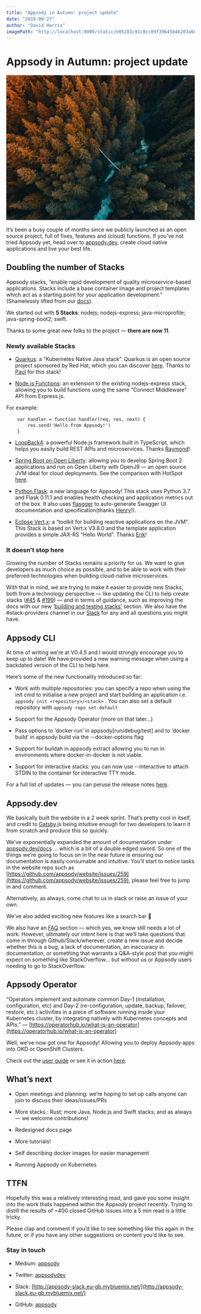 ```yaml
---
title: "Appsody in Autumn: project update"
date: "2019-09-27"
author: "David Harris"
imagePath: "http://localhost:8000/static/e05283c91c0cc09f39645b4b283a68a7/8dcf2/autumn.jpg"
---
```


# Appsody in Autumn: project update

![Autumn](./resources/autumn.jpeg)

It’s been a busy couple of months since we publicly launched as an open source project, full of fixes, features and (cloud) functions. If you’ve not tried Appsody yet, head over to [appsody.dev](https://appsody.dev), create cloud native applications and live your best life.

## Doubling the number of Stacks

Appsody stacks, “enable rapid development of quality microservice-based applications. Stacks include a base container image and project templates which act as a starting point for your application development.” (Shamelessly lifted from our [docs](https://appsody.dev/docs/stacks/stacks-overview)).

We started out with **5 Stacks**: nodejs; nodejs-express; java-microprofile; java-spring-boot2; swift.

Thanks to some great new folks to the project — **there are now 11**.

### Newly available Stacks

* [Quarkus](https://github.com/appsody/stacks/tree/master/experimental/quarkus): a “Kubernetes Native Java stack”. Quarkus is an open source project sponsored by Red Hat, which you can discover [here](https://quarkus.io/). Thanks to [Paul](https://github.com/paulrobinson) for this stack!

* [Node.js Functions](https://github.com/appsody/stacks/tree/master/experimental/nodejs-functions): an extension to the existing nodejs-express stack, allowing you to build functions using the same “Connect Middleware” API from Express.js. 

For example:

```
    var handler = function handler(req, res, next) {
        res.send('Hello from Appsody!')
    }
```

* [LoopBack4](https://github.com/appsody/stacks/tree/master/incubator/nodejs-loopback): a powerful Node.js framework built in TypeScript, which helps you easily build REST APIs and microservices. Thanks [Raymond](https://github.com/raymondfeng)!

* [Spring Boot on Open Liberty](https://github.com/appsody/stacks/tree/master/experimental/java-spring-boot2-liberty): allowing you to develop Spring Boot 2 applications and run on Open Liberty with OpenJ9 — an open source JVM ideal for cloud deployments. See the comparison with HotSpot [here](https://www.eclipse.org/openj9/oj9_performance.html).

* [Python Flask](https://github.com/appsody/stacks/tree/master/incubator/python-flask): a new language for Appsody! This stack uses Python 3.7 and Flask 0.11.1 and enables health checking and application metrics out of the box. It also uses [flasgger](https://github.com/flasgger/flasgger) to auto-generate Swagger UI documentation and specification(thanks [Henry](https://github.com/henrynash)!).

* [Eclipse Vert.x](https://github.com/appsody/stacks/tree/master/experimental/vertx): a “toolkit for building reactive applications on the JVM”. This Stack is based on Vert.x V3.8.0 and the template application provides a simple JAX-RS “Hello World”. Thanks [Erik](https://github.com/edewit)!

### It doesn’t stop here

Growing the number of Stacks remains a priority for us. We want to give developers as much choice as possible, and to be able to work with their preferred technologies when building cloud-native microservices.

With that in mind, we are trying to make it easier to provide new Stacks, both from a technology perspective — like updating the CLI to help create stacks ([#45](https://github.com/appsody/appsody/issues/45) & [#199](https://github.com/appsody/stacks/issues/199)) — and in terms of guidance, such as improving the docs with our new ‘[building and testing stacks’](https://appsody.dev/docs/stacks/build-and-test) section. We also have the #stack-providers channel in our [Slack](http://appsody-slack.eu-gb.mybluemix.net/) for any and all questions you might have.

## Appsody CLI

At time of writing we’re at V0.4.5 and I would strongly encourage you to keep up to date! We have provided a new warning message when using a backdated version of the CLI to help here.

Here’s some of the new functionality introduced so far:

* Work with multiple repositories: you can specify a repo when using the init cmd to initialise a new project and start building an application i.e. `appsody init <repository>/<stack>` . You can also set a default repository with `appsody repo set-default`

* Support for the Appsody Operator (more on that later…)

* Pass options to ‘docker run’ in appsody[run/debug/test] and to ‘docker build’ in appsody build via the --docker-options flag

* Support for buildah in appsody extract allowing you to run in environments where docker-in-docker is not viable.

* Support for interactive stacks: you can now use --interactive to attach STDIN to the container for interactive TTY mode.

For a full list of updates — you can peruse the release notes [here](https://github.com/appsody/appsody/releases).

## Appsody.dev

We basically built the website in a 2 week sprint. That’s pretty cool in itself, and credit to [Gatsby](https://www.gatsbyjs.org/).js being intuitive enough for two developers to learn it from scratch and produce this so quickly.

We’ve exponentially expanded the amount of documentation under [appsody.dev/docs](https://appsody.dev/docs) … which is a bit of a double edged sword. So one of the things we’re going to focus on in the near future is ensuring our documentation is easily consumable and intuitive. You’ll start to notice tasks in the website repo such as [https://github.com/appsody/website/issues/259](https://github.com/appsody/website/issues/259), please feel free to jump in and comment.

Alternatively, as always, come chat to us in slack or raise an issue of your own.

We’ve also added exciting new features like a search bar 🎉

We also have an [FAQ](https://appsody.dev/docs/faq) section — which yes, we know still needs a lot of work. However, ultimately our *intent* here is that we’ll take questions that come in through Github/Slack/wherever, create a new issue and decide whether this is a bug, a lack of documentation, an inaccuracy in documentation, or something that warrants a Q&A-style post that you might expect on something like StackOverflow… but without us or Appsody users needing to go to StackOverflow.

## Appsody Operator

“Operators implement and automate common Day-1 (installation, configuration, etc) and Day-2 (re-configuration, update, backup, failover, restore, etc.) activities in a piece of software running inside your Kubernetes cluster, by integrating natively with Kubernetes concepts and APIs.” — [https://operatorhub.io/what-is-an-operator](https://operatorhub.io/what-is-an-operator)

Well, we’ve now got one for Appsody! Allowing you to deploy Appsody apps into OKD or OpenShift Clusters.

Check out the [user guide](https://github.com/appsody/appsody-operator/blob/master/doc/user-guide.md) or see it in action [here](https://github.com/appsody/appsody-operator/blob/master/demo/README.md).

## What’s next

* Open meetings and planning: we’re hoping to set up calls anyone can join to discuss their ideas/issues/PRs

* More stacks : Rust; more Java, Node.js and Swift stacks; and as always — we welcome contributions!

* Redesigned docs page

* More tutorials!

* Self describing docker images for easier management

* Running Appsody on Kubernetes

## TTFN

Hopefully this was a relatively interesting read, and gave you some insight into the work thats happened within the Appsody project recently. Trying to distill the results of ~400 closed GitHub issues into a 5 min read is a little tricky.

Please clap and comment if you’d like to see something like this again in the future, or if you have any other suggestions on content you’d like to see.

### Stay in touch

* Medium: [appsody](https://medium.com/appsody)

* Twitter: [appsodydev](https://twitter.com/appsodydev)

* Slack: [http://appsody-slack.eu-gb.mybluemix.net/](http://appsody-slack.eu-gb.mybluemix.net/)

* GitHub: [appsody](https://github.com/appsody)
